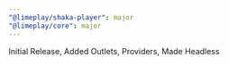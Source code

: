 ```yaml
---
"@limeplay/shaka-player": major
"@limeplay/core": major
---
```


Initial Release, Added Outlets, Providers, Made Headless
